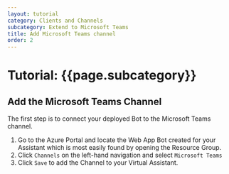 ```yaml
---
layout: tutorial
category: Clients and Channels
subcategory: Extend to Microsoft Teams
title: Add Microsoft Teams channel
order: 2
---
```


# Tutorial: {{page.subcategory}}

## Add the Microsoft Teams Channel

The first step is to connect your deployed Bot to the Microsoft Teams channel.

1. Go to the Azure Portal and locate the Web App Bot created for your Assistant which is most easily found by opening the Resource Group.
1. Click `Channels` on the left-hand navigation and select `Microsoft Teams`
1. Click `Save` to add the Channel to your Virtual Assistant.